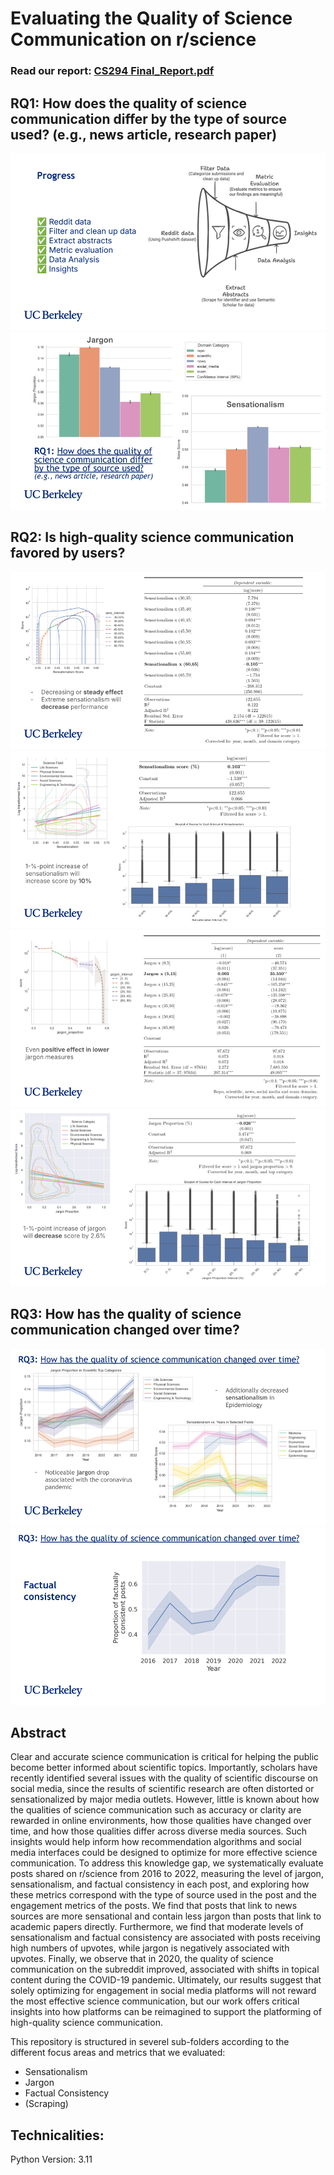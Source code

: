 # Evaluating the Quality of Science Communication on r/science
### **Read our report:** [CS294 Final_Report.pdf](docs/CS294%20Final_Report.pdf)  



## RQ1: How does the quality of science communication differ by the type of source used? (e.g., news article, research paper)
![CS294 Final Presentation - Copy of Midterm Presentation (4).png](docs/Screenshots%20for%20ReadMe/CS294%20Final%20Presentation%20-%20Copy%20of%20Midterm%20Presentation%20%284%29.png)
![CS294 Final Presentation - Copy of Midterm Presentation (5).png](docs/Screenshots%20for%20ReadMe/CS294%20Final%20Presentation%20-%20Copy%20of%20Midterm%20Presentation%20%285%29.png)
## RQ2: Is high-quality science communication favored by users?
![CS294 Final Presentation - Copy of Midterm Presentation.png](docs/Screenshots%20for%20ReadMe/CS294%20Final%20Presentation%20-%20Copy%20of%20Midterm%20Presentation.png)
![CS294 Final Presentation - Copy of Midterm Presentation (1).png](docs/Screenshots%20for%20ReadMe/CS294%20Final%20Presentation%20-%20Copy%20of%20Midterm%20Presentation%20%281%29.png)
![CS294 Final Presentation - Copy of Midterm Presentation (2).png](docs/Screenshots%20for%20ReadMe/CS294%20Final%20Presentation%20-%20Copy%20of%20Midterm%20Presentation%20%282%29.png)
![CS294 Final Presentation - Copy of Midterm Presentation (3).png](docs/Screenshots%20for%20ReadMe/CS294%20Final%20Presentation%20-%20Copy%20of%20Midterm%20Presentation%20%283%29.png)
## RQ3: How has the quality of science communication changed over time?
![CS294 Final Presentation - Copy of Midterm Presentation (6).png](docs/Screenshots%20for%20ReadMe/CS294%20Final%20Presentation%20-%20Copy%20of%20Midterm%20Presentation%20%286%29.png)
![CS294 Final Presentation - Copy of Midterm Presentation (7).png](docs/Screenshots%20for%20ReadMe/CS294%20Final%20Presentation%20-%20Copy%20of%20Midterm%20Presentation%20%287%29.png)
## Abstract

Clear and accurate science communication is critical for helping the public become better informed about scientific topics. Importantly,
scholars have recently identified several issues with the quality of scientific discourse on social media, since the results of scientific
research are often distorted or sensationalized by major media outlets. However, little is known about how the qualities of science
communication such as accuracy or clarity are rewarded in online environments, how those qualities have changed over time, and how
those qualities differ across diverse media sources. Such insights would help inform how recommendation algorithms and social media
interfaces could be designed to optimize for more effective science communication. To address this knowledge gap, we systematically
evaluate posts shared on r/science from 2016 to 2022, measuring the level of jargon, sensationalism, and factual consistency in each
post, and exploring how these metrics correspond with the type of source used in the post and the engagement metrics of the posts. We
find that posts that link to news sources are more sensational and contain less jargon than posts that link to academic papers directly.
Furthermore, we find that moderate levels of sensationalism and factual consistency are associated with posts receiving high numbers
of upvotes, while jargon is negatively associated with upvotes. Finally, we observe that in 2020, the quality of science communication
on the subreddit improved, associated with shifts in topical content during the COVID-19 pandemic. Ultimately, our results suggest
that solely optimizing for engagement in social media platforms will not reward the most effective science communication, but our
work offers critical insights into how platforms can be reimagined to support the platforming of high-quality science communication.


This repository is structured in severel sub-folders according to the different focus areas and metrics that we evaluated:
- Sensationalism
- Jargon
- Factual Consistency
- (Scraping)

## Technicalities: 
Python Version: 3.11
